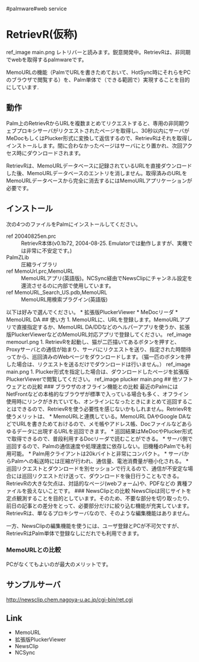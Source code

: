 #palmware#web service
# RetrievR(仮称)
ref_image main.png
レトリバーと読みます。鋭意開発中。RetrievRは、非同期でwebを取得するpalmwareです。

MemoURLの機能（PalmでURLを書きためておいて、HotSync時にそれらをPCのブラウザで閲覧する）を、Palm単体で（できる範囲で）実現することを目的にしています.
## 動作
Palm上のRetrievRからURLを複数まとめてリクエストすると、専用の非同期ウェブプロキシサーバがリクエストされたページを取得し、30秒以内にサーバがMeDocもしくはPlucker形式に変換して返信するので、RetrievRはそれを取得しインストールします。間に合わなかったページはサーバにとり置かれ、次回アクセス時にダウンロードされます。

RetrievRは、MemoURLデータベースに記録されているURLを直接ダウンロードした後、MemoURLデータベースのエントリを消しません。取得済みのURLをMemoURLデータベースから完全に消去するにはMemoURLアプリケーションが必要です。
## インストール
次の4つのファイルをPalmにインストールしてください。
<dl>
  <dt>ref 20040825en.prc</dt><dd>RetrievR本体(v0.1b72, 2004-08-25. Emulatorでは動作しますが、実機では非常に不安定です。)
</dd>
  <dt>PalmZLib</dt><dd>圧縮ライブラリ
</dd>
  <dt>ref MemoUrl.prc,MemoURL</dt><dd>MemoURLアプリ(英語版)。NCSync経由でNewsClipにチャンネル設定を還流させるのに内部で使用しています。
</dd>
  <dt>ref MemoURL_Search_US.pdb,MemoURL</dt><dd>MemoURL用検索プラグイン(英語版)
</dd>
</dl>
以下は好みで選んでください。
* 拡張版PluckerViewer
* MeDocリーダ
* MemoURL DA
## 使い方
1. MemoURLに、URLを登録します。MemoURLアプリで直接指定するか、MemoURL DA/DDなどのヘルパーアプリを使うか、拡張版PluckerViewerなどのMemoURL対応アプリで登録してください。
ref_image memourl.png
1. RetrievRを起動し、猫が二匹描いてあるボタンを押すと、Proxyサーバとの通信が始まり、サーバにリクエストを送り、指定された時間待ってから、巡回済みのWebページをダウンロードします。（猫一匹のボタンを押した場合は、リクエストを送るだけでダウンロードは行いません。）
ref_image main.png
1. Plucker形式を指定した場合は、ダウンロードしたページを拡張版PluckerViewerで閲覧してください。
ref_image plucker main.png
## 他ソフトウェアとの比較
### ブラウザのオフライン機能との比較
最近のPalmにはNetFrontなどの本格的なブラウザが標準で入っている場合も多く、オフライン使用時にリンクがきれていても、オンラインになったときにまとめて巡回することはできるので、RetrievRを使う必要性を感じないかもしれません。RetrievRを使うメリットは、
* MemoURLと連携している。MemoURL DAやGoogle DAなどでURLを書きためておけるので、メモ帳やアドレス帳、Docファイルなどあらゆるデータに出現するURLを巡回できます。
* 巡回結果はMeDocやPlucker形式で取得できるので、普段利用するDocリーダで読むことができる。
* サーバ側で巡回するので、Palmの通信速度や処理速度に依存しない。旧機種のPalmでも利用可能。
* Palm用クライアントは20kバイトと非常にコンパクト。
* サーバからPalmへの転送時には圧縮が行われ、通信量、電池消費量が極小化される。
* 巡回リクエストとダウンロードを別セッションで行えるので、通信が不安定な場合には巡回リクエストだけ送って、ダウンロードを後日行うこともできる。
RetrievRの大きな欠点は、対話的なページ(webフォーム)や、PDFなどの
異種ファイルを扱えないことです。
### NewsClipとの比較
NewsClipは同じサイトを定点観測することを目的としています。そのため、不要な部分を切り取ったり、前日の記事との差分をとって、必要部分だけに絞り込む機能が充実しています。RetrievRは、単なるプロキシサーバなので、そのような編集機能はありません。

一方、NewsClipの編集機能を使うには、ユーザ登録とPCが不可欠ですが、RetrievRはPalm単体で登録なしにだれでも利用できます。
### MemoURLとの比較
PCがなくてもよいのが最大のメリットです。

## サンプルサーバ

http://newsclip.chem.nagoya-u.ac.jp/cgi-bin/ret.cgi
## Link
* MemoURL
* 拡張版PluckerViewer
* NewsClip
* NCSync
